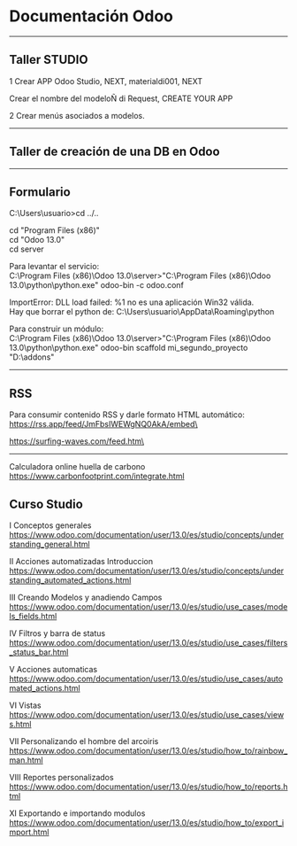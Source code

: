 # Documentación Odoo
*************************************************************
## Taller STUDIO

1 Crear APP
Odoo Studio, NEXT, materialdi001, NEXT

Crear el nombre del modeloÑ di Request,
  CREATE YOUR APP

2 Crear menús asociados a modelos.

*************************************************************
## Taller de creación de una DB en Odoo
*************************************************************
## Formulario

C:\Users\usuario>cd ../..

cd "Program Files (x86)"\
cd "Odoo 13.0"\
cd server

Para levantar el servicio:\
C:\Program Files (x86)\Odoo 13.0\server>"C:\Program Files (x86)\Odoo 13.0\python\python.exe" odoo-bin -c odoo.conf

ImportError: DLL load failed: %1 no es una aplicación Win32 válida.\
Hay que borrar el python de: C:\Users\usuario\AppData\Roaming\python

Para construir un módulo:\
C:\Program Files (x86)\Odoo 13.0\server>"C:\Program Files (x86)\Odoo 13.0\python\python.exe" odoo-bin scaffold mi_segundo_proyecto "D:\addons"

*************************************************************
## RSS

Para consumir contenido RSS y darle formato HTML automático:\
https://rss.app/feed/JmFbsIWEWgNQ0AkA/embed\

https://surfing-waves.com/feed.htm\

*************************************************************
Calculadora online huella de carbono
https://www.carbonfootprint.com/integrate.html

## Curso Studio

I Conceptos generales\
https://www.odoo.com/documentation/user/13.0/es/studio/concepts/understanding_general.html

II Acciones automatizadas Introduccion\
https://www.odoo.com/documentation/user/13.0/es/studio/concepts/understanding_automated_actions.html

III Creando Modelos y anadiendo Campos\
https://www.odoo.com/documentation/user/13.0/es/studio/use_cases/models_fields.html

IV Filtros y barra de status\
https://www.odoo.com/documentation/user/13.0/es/studio/use_cases/filters_status_bar.html

V Acciones automaticas \
https://www.odoo.com/documentation/user/13.0/es/studio/use_cases/automated_actions.html

VI Vistas\
https://www.odoo.com/documentation/user/13.0/es/studio/use_cases/views.html

VII Personalizando el hombre del arcoiris\
https://www.odoo.com/documentation/user/13.0/es/studio/how_to/rainbow_man.html

VIII Reportes personalizados\
https://www.odoo.com/documentation/user/13.0/es/studio/how_to/reports.html

XI Exportando e importando modulos\
https://www.odoo.com/documentation/user/13.0/es/studio/how_to/export_import.html







